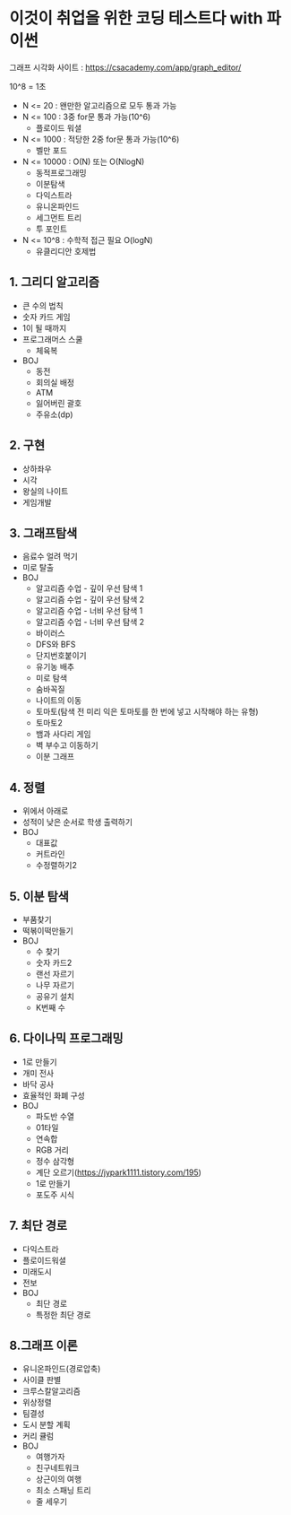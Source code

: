 # 이것이 취업을 위한 코딩 테스트다 with 파이썬

그래프 시각화 사이트 : https://csacademy.com/app/graph_editor/

10^8 = 1초
- N <= 20 : 왠만한 알고리즘으로 모두 통과 가능
- N <= 100 : 3중 for문 통과 가능(10^6)
    - 플로이드 워셜
- N <= 1000 : 적당한 2중 for문 통과 가능(10^6)
    - 벨만 포드
- N <= 10000 : O(N) 또는 O(NlogN)
    - 동적프로그래밍
    - 이분탐색
    - 다익스트라
    - 유니온파인드
    - 세그먼트 트리
    - 투 포인트
- N <= 10^8 : 수학적 접근 필요 O(logN)
    - 유클리디안 호제법

## 1. 그리디 알고리즘
- 큰 수의 법칙
- 숫자 카드 게임
- 1이 될 때까지
- 프로그래머스 스쿨
    - 체육복
- BOJ
    - 동전
    - 회의실 배정
    - ATM
    - 잃어버린 괄호
    - 주유소(dp)

## 2. 구현
- 상하좌우
- 시각
- 왕실의 나이트
- 게임개발

## 3. 그래프탐색
- 음료수 얼려 먹기
- 미로 탈출
- BOJ
    - 알고리즘 수업 - 깊이 우선 탐색 1
    - 알고리즘 수업 - 깊이 우선 탐색 2
    - 알고리즘 수업 - 너비 우선 탐색 1
    - 알고리즘 수업 - 너비 우선 탐색 2
    - 바이러스
    - DFS와 BFS
    - 단지번호붙이기
    - 유기농 배추
    - 미로 탐색
    - 숨바꼭질
    - 나이트의 이동
    - 토마토(탐색 전 미리 익은 토마토를 한 번에 넣고 시작해야 하는 유형)
    - 토마토2
    - 뱀과 사다리 게임
    - 벽 부수고 이동하기
    - 이분 그래프

## 4. 정렬
- 위에서 아래로
- 성적이 낮은 순서로 학생 출력하기
- BOJ
    - 대표값
    - 커트라인
    - 수정렬하기2

## 5. 이분 탐색
- 부품찾기
- 떡볶이떡만들기
- BOJ
    - 수 찾기
    - 숫자 카드2
    - 랜선 자르기
    - 나무 자르기
    - 공유기 설치
    - K번째 수

## 6. 다이나믹 프로그래밍
- 1로 만들기
- 개미 전사
- 바닥 공사
- 효율적인 화폐 구성
- BOJ
    - 파도반 수열
    - 01타일
    - 연속합
    - RGB 거리
    - 정수 삼각형
    - 계단 오르기(https://jypark1111.tistory.com/195)
    - 1로 만들기
    - 포도주 시식

## 7. 최단 경로
- 다익스트라
- 플로이드워셜
- 미래도시
- 전보
- BOJ
    - 최단 경로
    - 특정한 최단 경로
    
## 8.그래프 이론
- 유니온파인드(경로압축)
- 사이클 판별
- 크루스칼알고리즘
- 위상정렬
- 팀결성
- 도시 분할 계획
- 커리 큘럼
- BOJ
    - 여행가자
    - 친구네트워크
    - 상근이의 여행
    - 최소 스패닝 트리
    - 줄 세우기